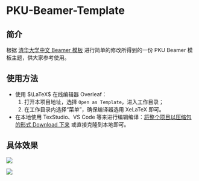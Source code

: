 # PKU-Beamer-Template



## 简介

根据 [清华大学中文 Beamer 模板](https://www.overleaf.com/latex/templates/qing-hua-da-xue-zhong-wen-beamer-mo-ban/djcnhxpwhrks) 进行简单的修改所得到的一份 PKU Beamer 模板主题，供大家参考使用。

## 使用方法

* 使用 $\LaTeX$ 在线编辑器 Overleaf：
  1. 打开本项目地址，选择 `Open as Template`，进入工作目录；
  2. 在工作目录内选择“菜单”，确保编译器选用 XeLaTeX 即可。
* 在本地使用 TexStudio、VS Code 等来进行编辑编译：[将整个项目以压缩包的形式 Download 下来](https://github.com/synthpop123/PKU-Beamer-Template/archive/refs/heads/main.zip) 或直接克隆到本地即可。

## 具体效果

![](https://cdn.jsdelivr.net/gh/synthpop123/imagebed/img/20210514153632.jpg)

![](https://cdn.jsdelivr.net/gh/synthpop123/imagebed/img/20210514153724.jpg)
